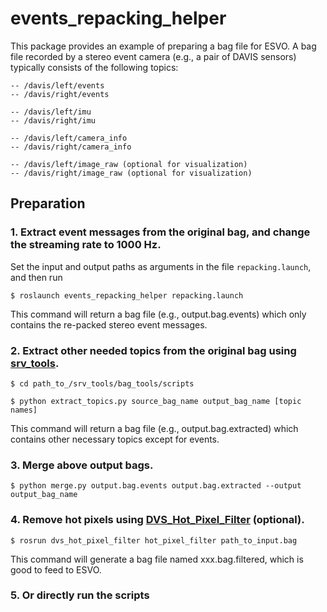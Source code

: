 # events_repacking_helper

This package provides an example of preparing a bag file for ESVO. A bag file recorded by a stereo event camera (e.g., a pair of DAVIS sensors) typically consists of the following topics:

	-- /davis/left/events
	-- /davis/right/events

	-- /davis/left/imu
	-- /davis/right/imu

	-- /davis/left/camera_info
	-- /davis/right/camera_info

	-- /davis/left/image_raw (optional for visualization)
	-- /davis/right/image_raw (optional for visualization)

## Preparation

### 1. Extract event messages from the original bag, and change the streaming rate to 1000 Hz.
	
Set the input and output paths as arguments in the file `repacking.launch`, and then run   

   `$ roslaunch events_repacking_helper repacking.launch`

This command will return a bag file (e.g., output.bag.events) which only contains the re-packed stereo event messages.

### 2. Extract other needed topics from the original bag using [srv_tools](https://github.com/srv/srv_tools).

   `$ cd path_to_/srv_tools/bag_tools/scripts`

   `$ python extract_topics.py source_bag_name output_bag_name [topic names]`

This command will return a bag file (e.g., output.bag.extracted) which contains other necessary topics except for events.

### 3. Merge above output bags.

   `$ python merge.py output.bag.events output.bag.extracted --output output_bag_name`

### 4. Remove hot pixels using [DVS_Hot_Pixel_Filter](https://github.com/cedric-scheerlinck/dvs_tools/tree/master/dvs_hot_pixel_filter) (optional).

   `$ rosrun dvs_hot_pixel_filter hot_pixel_filter path_to_input.bag`

This command will generate a bag file named xxx.bag.filtered, which is good to feed to ESVO.

### 5. Or directly run the scripts


